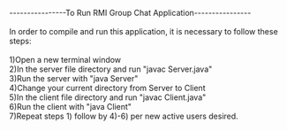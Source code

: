 ----------------To Run RMI Group Chat Application----------------<br /> 
<br />
In order to compile and run this application, it is necessary to follow these steps:<br />
<br />
1)Open a new terminal window <br />
2)In the server file directory and run "javac Server.java" <br />
3)Run the server with "java Server" <br />
4)Change your current directory from Server to Client <br />
5)In the client file directory and run "javac Client.java" <br />
6)Run the client with "java Client" <br />
7)Repeat steps 1) follow by 4)-6) per new active users desired. <br />
